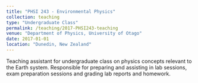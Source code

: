 ```yaml
---
title: "PHSI 243 - Environmental Physics"
collection: teaching
type: "Undergraduate Class"
permalink: /teaching/2017-PHSI243-teaching
venue: "Department of Physics, University of Otago"
date: 2017-01-01
location: "Dunedin, New Zealand"
---
```


Teaching assistant for undergraduate class on physics concepts relevant to the Earth system. Responsible for preparing and assisting in lab sessions, exam preparation sessions and grading lab reports and homework.


